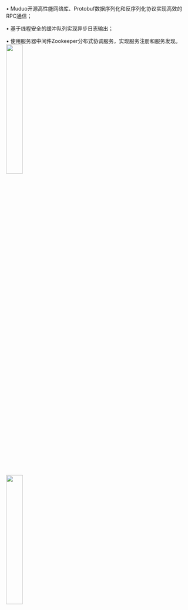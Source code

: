 
•	Muduo开源高性能网络库、Protobuf数据序列化和反序列化协议实现高效的RPC通信；

•	基于线程安全的缓冲队列实现异步日志输出；

•	使用服务器中间件Zookeeper分布式协调服务，实现服务注册和服务发现。
<img src="https://raw.githubusercontent.com/lxy-ok/mprpc/main/assets/154768611/67438cac-1454-45b8-9f67-ab6829eab6b3" width="30%">  
<img src="https://raw.githubusercontent.com/lxy-ok/mprpc/main/assets/154768611/0beb60cf-28e4-4ce2-af62-21c34580ca3a" width="30%">




